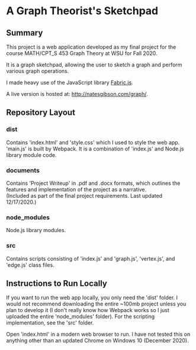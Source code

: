 # A Graph Theorist's Sketchpad

## Summary

This project is a web application developed as my final project for the course MATH/CPT_S 453 Graph Theory at WSU for Fall 2020.

It is a graph sketchpad, allowing the user to sketch a graph and perform various graph operations.

I made heavy use of the JavaScript library [Fabric.js](http://fabricjs.com/).

A live version is hosted at: http://natesgibson.com/graph/.

## Repository Layout
### dist
Contains 'index.html' and 'style.css' which I used to style the web app.\
'main.js' is built by Webpack. It is a combination of 'index.js' and Node.js library module code.

### documents
Contains 'Project Writeup' in .pdf and .docx formats, which outlines the features and implementation of the
project as a narrative.\
(Included as part of the final project requirements. Last updated 12/17/2020.)

### node_modules
Node.js library modules.

### src
Contains scripts consisting of 'index.js' and 'graph.js', 'vertex.js', and 'edge.js' class files.

## Instructions to Run Locally
If you want to run the web app locally, you only need the 'dist' folder. I would not recommend downloading the entire ~100mb project unless you plan to develop it (I don't really know how Webpack works so I just uploaded the entire 'node_modules' folder). For the scripting implementation, see the 'src' folder.

Open 'index.html' in a modern web browser to run. I have not tested this on anything other than an updated Chrome on Windows 10 (December 2020).

